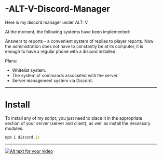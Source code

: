 # -ALT-V-Discord-Manager

Here is my discord manager under ALT: V.

At the moment, the following systems have been implemented:

Answers to reports - a convenient system of replies to player reports. Now the administration does not have to constantly be at its computer, it is enough to have a regular phone with a discord installed.

Plans:

- Whitelist system.
- The system of commands associated with the server.
- Server management system via Discord.



------------

# Install

To install any of my script, you just need to place it in the appropriate section of your server (server and client), as well as install the necessary modules.

```js
npm i discord.js
```

------------

[![Alt text for your video](https://img.youtube.com/vi/w2S1I8dlOIs/0.jpg)](https://youtu.be/yzeCaSmAUVU)
